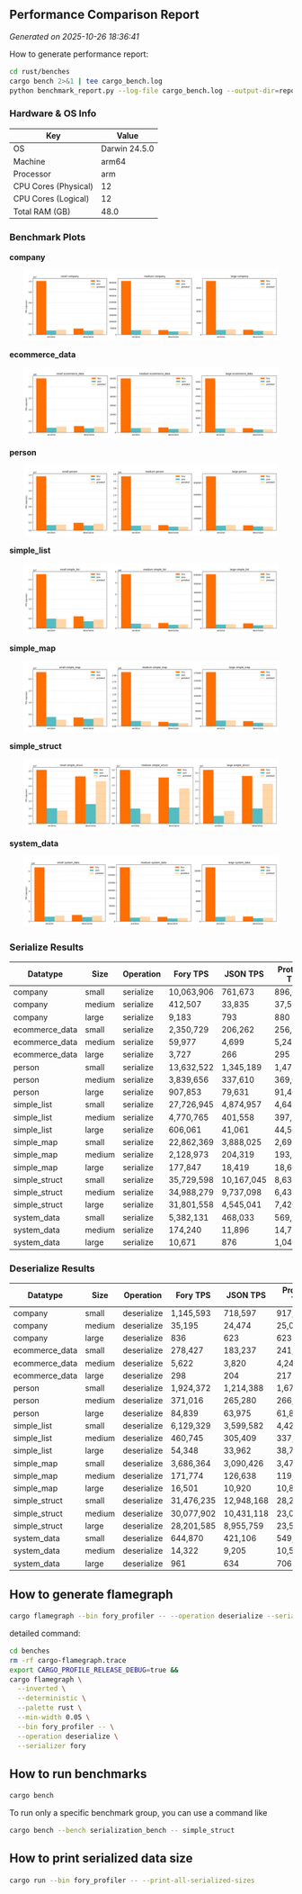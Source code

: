 ## Performance Comparison Report

_Generated on 2025-10-26 18:36:41_

How to generate performance report:

```bash
cd rust/benches
cargo bench 2>&1 | tee cargo_bench.log
python benchmark_report.py --log-file cargo_bench.log --output-dir=report_output
```

### Hardware & OS Info

| Key                  | Value         |
| -------------------- | ------------- |
| OS                   | Darwin 24.5.0 |
| Machine              | arm64         |
| Processor            | arm           |
| CPU Cores (Physical) | 12            |
| CPU Cores (Logical)  | 12            |
| Total RAM (GB)       | 48.0          |

### Benchmark Plots

**company**

<p align="center">
<img src="../../docs/benchmarks/rust/company.png" width="90%">
</p>

**ecommerce_data**

<p align="center">
<img src="../../docs/benchmarks/rust/ecommerce_data.png" width="90%">
</p>

**person**

<p align="center">
<img src="../../docs/benchmarks/rust/person.png" width="90%">
</p>

**simple_list**

<p align="center">
<img src="../../docs/benchmarks/rust/simple_list.png" width="90%">
</p>

**simple_map**

<p align="center">
<img src="../../docs/benchmarks/rust/simple_map.png" width="90%">
</p>

**simple_struct**

<p align="center">
<img src="../../docs/benchmarks/rust/simple_struct.png" width="90%">
</p>

**system_data**

<p align="center">
<img src="../../docs/benchmarks/rust/system_data.png" width="90%">
</p>

### Serialize Results

| Datatype       | Size   | Operation | Fory TPS   | JSON TPS   | Protobuf TPS | Fastest |
| -------------- | ------ | --------- | ---------- | ---------- | ------------ | ------- |
| company        | small  | serialize | 10,063,906 | 761,673    | 896,620      | fory    |
| company        | medium | serialize | 412,507    | 33,835     | 37,590       | fory    |
| company        | large  | serialize | 9,183      | 793        | 880          | fory    |
| ecommerce_data | small  | serialize | 2,350,729  | 206,262    | 256,970      | fory    |
| ecommerce_data | medium | serialize | 59,977     | 4,699      | 5,242        | fory    |
| ecommerce_data | large  | serialize | 3,727      | 266        | 295          | fory    |
| person         | small  | serialize | 13,632,522 | 1,345,189  | 1,475,035    | fory    |
| person         | medium | serialize | 3,839,656  | 337,610    | 369,031      | fory    |
| person         | large  | serialize | 907,853    | 79,631     | 91,408       | fory    |
| simple_list    | small  | serialize | 27,726,945 | 4,874,957  | 4,643,172    | fory    |
| simple_list    | medium | serialize | 4,770,765  | 401,558    | 397,551      | fory    |
| simple_list    | large  | serialize | 606,061    | 41,061     | 44,565       | fory    |
| simple_map     | small  | serialize | 22,862,369 | 3,888,025  | 2,695,999    | fory    |
| simple_map     | medium | serialize | 2,128,973  | 204,319    | 193,132      | fory    |
| simple_map     | large  | serialize | 177,847    | 18,419     | 18,668       | fory    |
| simple_struct  | small  | serialize | 35,729,598 | 10,167,045 | 8,633,342    | fory    |
| simple_struct  | medium | serialize | 34,988,279 | 9,737,098  | 6,433,350    | fory    |
| simple_struct  | large  | serialize | 31,801,558 | 4,545,041  | 7,420,049    | fory    |
| system_data    | small  | serialize | 5,382,131  | 468,033    | 569,930      | fory    |
| system_data    | medium | serialize | 174,240    | 11,896     | 14,753       | fory    |
| system_data    | large  | serialize | 10,671     | 876        | 1,040        | fory    |

### Deserialize Results

| Datatype       | Size   | Operation   | Fory TPS   | JSON TPS   | Protobuf TPS | Fastest |
| -------------- | ------ | ----------- | ---------- | ---------- | ------------ | ------- |
| company        | small  | deserialize | 1,145,593  | 718,597    | 917,431      | fory    |
| company        | medium | deserialize | 35,195     | 24,474     | 25,057       | fory    |
| company        | large  | deserialize | 836        | 623        | 623          | fory    |
| ecommerce_data | small  | deserialize | 278,427    | 183,237    | 241,109      | fory    |
| ecommerce_data | medium | deserialize | 5,622      | 3,820      | 4,249        | fory    |
| ecommerce_data | large  | deserialize | 298        | 204        | 217          | fory    |
| person         | small  | deserialize | 1,924,372  | 1,214,388  | 1,675,631    | fory    |
| person         | medium | deserialize | 371,016    | 265,280    | 266,333      | fory    |
| person         | large  | deserialize | 84,839     | 63,975     | 61,820       | fory    |
| simple_list    | small  | deserialize | 6,129,329  | 3,599,582  | 4,429,286    | fory    |
| simple_list    | medium | deserialize | 460,745    | 305,409    | 337,336      | fory    |
| simple_list    | large  | deserialize | 54,348     | 33,962     | 38,776       | fory    |
| simple_map     | small  | deserialize | 3,686,364  | 3,090,426  | 3,477,051    | fory    |
| simple_map     | medium | deserialize | 171,774    | 126,638    | 119,323      | fory    |
| simple_map     | large  | deserialize | 16,501     | 10,920     | 10,853       | fory    |
| simple_struct  | small  | deserialize | 31,476,235 | 12,948,168 | 28,280,543   | fory    |
| simple_struct  | medium | deserialize | 30,077,902 | 10,431,118 | 23,012,841   | fory    |
| simple_struct  | large  | deserialize | 28,201,585 | 8,955,759  | 23,528,858   | fory    |
| system_data    | small  | deserialize | 644,870    | 421,106    | 549,209      | fory    |
| system_data    | medium | deserialize | 14,322     | 9,205      | 10,565       | fory    |
| system_data    | large  | deserialize | 961        | 634        | 706          | fory    |

## How to generate flamegraph

```bash
cargo flamegraph --bin fory_profiler -- --operation deserialize --serializer fory -t e-commerce-data
```

detailed command:

```bash
cd benches
rm -rf cargo-flamegraph.trace
export CARGO_PROFILE_RELEASE_DEBUG=true &&
cargo flamegraph \
  --inverted \
  --deterministic \
  --palette rust \
  --min-width 0.05 \
  --bin fory_profiler -- \
  --operation deserialize \
  --serializer fory
```

## How to run benchmarks

```bash
cargo bench
```

To run only a specific benchmark group, you can use a command like

```bash
cargo bench --bench serialization_bench -- simple_struct
```

## How to print serialized data size

```bash
cargo run --bin fory_profiler -- --print-all-serialized-sizes
```
